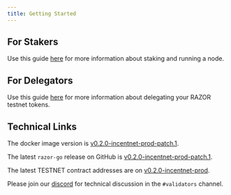 ```yaml
---
title: Getting Started
---
```


## For Stakers

Use this guide [here](Stake.md) for more information about staking and running a node.

## For Delegators

Use this guide [here](Delegation/Delegate.md) for more information about delegating your RAZOR testnet tokens.

## Technical Links

The docker image version is [v0.2.0-incentnet-prod-patch.1](https://hub.docker.com/layers/razornetwork/razor-go/v0.2.0-incentnet-prod-patch.1/images/sha256-d6e9d10ecc0b18ebc1e2f01c31988f6aff41b7636990c35e1002c2da925014cc?context=explore).

The latest `razor-go` release on GitHub is [v0.2.0-incentnet-prod-patch.1](https://github.com/razor-network/razor-go/releases/tag/v0.2.0-incentnet-prod-patch.1).

The latest TESTNET contract addresses are on [v0.2.0-incentnet-prod](https://github.com/razor-network/contracts/blob/refs/tags/v0.2.0-incentnet-prod/deployed/mumbai/addresses.json).

Please join our [discord](https://discord.gg/EC53qp2kJ6) for technical discussion in the `#validators` channel.
